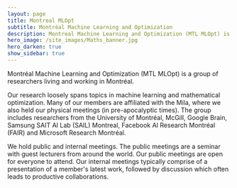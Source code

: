 ```yaml
---
layout: page
title: Montreal MLOpt
subtitle: Montréal Machine Learning and Optimization
description: Montreal Machine Learning and Optimization (MTL MLOpt) is a group of researchers living and working in Montréal.
hero_image: /site_images/Maths_banner.jpg
hero_darken: true
show_sidebar: true
---
```


Montréal Machine Learning and Optimization (MTL MLOpt) is a group of researchers living and working in Montréal.

Our research loosely spans topics in machine learning and mathematical optimization. Many of our members are affiliated with the Mila, where we also held our physical meetings (in pre-apocalyptic times). The group includes researchers from the University of Montréal, McGill, Google Brain, Samsung SAIT AI Lab (SAIL) Montreal, Facebook AI Research Montréal (FAIR) and Microsoft Research Montréal.

We hold public and internal meetings. The public meetings are a seminar with guest lecturers from around the world. Our public meetings are open for everyone to attend. Our internal meetings typically comprise of a presentation of a member's latest work, followed by discussion which often leads to productive collaborations.